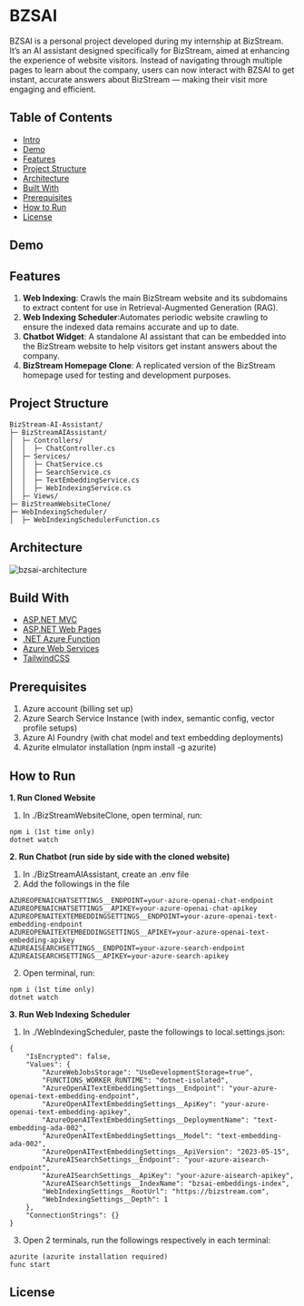 # BZSAI
BZSAI is a personal project developed during my internship at BizStream. It’s an AI assistant designed specifically for BizStream, aimed at enhancing the experience of website visitors. Instead of navigating through multiple pages to learn about the company, users can now interact with BZSAI to get instant, accurate answers about BizStream — making their visit more engaging and efficient.

## Table of Contents
- [Intro](https://github.com/jeyenlam/BizStream-AI-Assistant?tab=readme-ov-file#bzsai)
- [Demo](https://github.com/jeyenlam/BizStream-AI-Assistant?tab=readme-ov-file#demo)
- [Features](https://github.com/jeyenlam/Readsify?tab=readme-ov-file#features)
- [Project Structure](https://github.com/jeyenlam/BizStream-AI-Assistant?tab=readme-ov-file#project-structure)
- [Architecture](https://github.com/jeyenlam/BizStream-AI-Assistant?tab=readme-ov-file#architecture)
- [Built With](https://github.com/jeyenlam/BizStream-AI-Assistant?tab=readme-ov-file#built-with)
- [Prerequisites](https://github.com/jeyenlam/BizStream-AI-Assistant?tab=readme-ov-file#prerequisites)  
- [How to Run](https://github.com/jeyenlam/BizStream-AI-Assistant?tab=readme-ov-file#how-to-run)
- [License](https://github.com/jeyenlam/Readsify?tab=readme-ov-file#license)
  
## Demo

## Features
1. **Web Indexing**: Crawls the main BizStream website and its subdomains to extract content for use in Retrieval-Augmented Generation (RAG).
2. **Web Indexing Scheduler**:Automates periodic website crawling to ensure the indexed data remains accurate and up to date.
3. **Chatbot Widget**: A standalone AI assistant that can be embedded into the BizStream website to help visitors get instant answers about the company.
4. **BizStream Homepage Clone**: A replicated version of the BizStream homepage used for testing and development purposes.

## Project Structure
```
BizStream-AI-Assistant/
├─ BizStreamAIAssistant/
│  ├─ Controllers/
│  │  ├─ ChatController.cs
│  ├─ Services/
│  │  ├─ ChatService.cs
│  │  ├─ SearchService.cs
│  │  ├─ TextEmbeddingService.cs
│  │  ├─ WebIndexingService.cs
│  ├─ Views/
├─ BizStreamWebsiteClone/
├─ WebIndexingScheduler/
│  ├─ WebIndexingSchedulerFunction.cs
```
## Architecture
![bzsai-architecture](https://github.com/user-attachments/assets/43cd7c48-b4d3-4c6c-8de2-07d5a5fc7961)


## Build With
- [ASP.NET MVC](https://dotnet.microsoft.com/en-us/apps/aspnet/mvc)
- [ASP.NET Web Pages](https://learn.microsoft.com/en-us/aspnet/web-pages/overview/getting-started/introducing-aspnet-web-pages-2/getting-started)
- [.NET Azure Function](https://learn.microsoft.com/en-us/azure/azure-functions/functions-create-your-first-function-visual-studio)
- [Azure Web Services](https://azure.microsoft.com/en-us/)
- [TailwindCSS](https://tailwindcss.com/)

## Prerequisites
1. Azure account (billing set up)
2. Azure Search Service Instance (with index, semantic config, vector profile setups)
3. Azure AI Foundry (with chat model and text embedding deployments)
4. Azurite elmulator installation (npm install -g azurite)

## How to Run
**1. Run Cloned Website**
1. In ./BizStreamWebsiteClone, open terminal, run:
```
npm i (1st time only)
dotnet watch
```

**2. Run Chatbot (run side by side with the cloned website)**
1. In ./BizStreamAIAssistant, create an .env file 
2. Add the followings in the file
```
AZUREOPENAICHATSETTINGS__ENDPOINT=your-azure-openai-chat-endpoint
AZUREOPENAICHATSETTINGS__APIKEY=your-azure-openai-chat-apikey
AZUREOPENAITEXTEMBEDDINGSETTINGS__ENDPOINT=your-azure-openai-text-embedding-endpoint
AZUREOPENAITEXTEMBEDDINGSETTINGS__APIKEY=your-azure-openai-text-embedding-apikey
AZUREAISEARCHSETTINGS__ENDPOINT=your-azure-search-endpoint
AZUREAISEARCHSETTINGS__APIKEY=your-azure-search-apikey
```
2. Open terminal, run:
```
npm i (1st time only)
dotnet watch
```

**3. Run Web Indexing Scheduler**
1. In ./WebIndexingScheduler, paste the followings to local.settings.json:
```
{
    "IsEncrypted": false,
    "Values": {
        "AzureWebJobsStorage": "UseDevelopmentStorage=true",
        "FUNCTIONS_WORKER_RUNTIME": "dotnet-isolated",
        "AzureOpenAITextEmbeddingSettings__Endpoint": "your-azure-openai-text-embedding-endpoint",
        "AzureOpenAITextEmbeddingSettings__ApiKey": "your-azure-openai-text-embedding-apikey",
        "AzureOpenAITextEmbeddingSettings__DeploymentName": "text-embedding-ada-002",
        "AzureOpenAITextEmbeddingSettings__Model": "text-embedding-ada-002",
        "AzureOpenAITextEmbeddingSettings__ApiVersion": "2023-05-15",
        "AzureAISearchSettings__Endpoint": "your-azure-aisearch-endpoint",
        "AzureAISearchSettings__ApiKey": "your-azure-aisearch-apikey",
        "AzureAISearchSettings__IndexName": "bzsai-embeddings-index",
        "WebIndexingSettings__RootUrl": "https://bizstream.com",
        "WebIndexingSettings__Depth": 1
    },
    "ConnectionStrings": {}
}
```
3. Open 2 terminals, run the followings respectively in each terminal:
```
azurite (azurite installation required)
func start
```

## License
```
```
